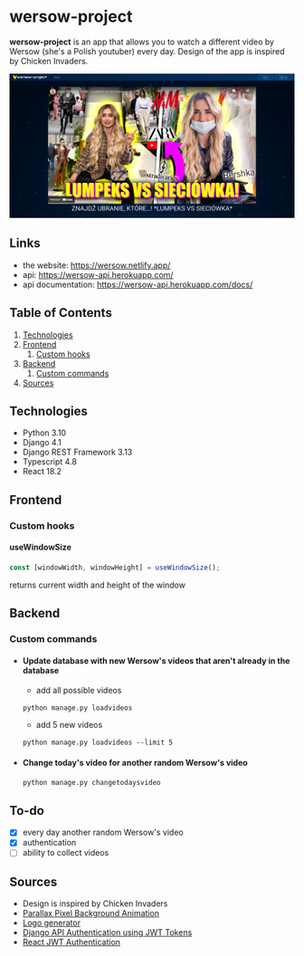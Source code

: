 # wersow-project

**wersow-project** is an app that allows you to watch a different video by Wersow (she's a Polish youtuber) every day. Design of the app is inspired by Chicken Invaders.

![Screenshot of the](screenshot.png)

## Links

- the website: https://wersow.netlify.app/
- api: https://wersow-api.herokuapp.com/
- api documentation: https://wersow-api.herokuapp.com/docs/

## Table of Contents

1. [Technologies](#technologies)
1. [Frontend](#frontend)
   1. [Custom hooks](#custom-hooks)
1. [Backend](#backend)
   1. [Custom commands](#custom-commands)
1. [Sources](#sources)

## Technologies

- Python 3.10
- Django 4.1
- Django REST Framework 3.13
- Typescript 4.8
- React 18.2

## Frontend

### Custom hooks

#### useWindowSize

```javascript
const [windowWidth, windowHeight] = useWindowSize();
```

returns current width and height of the window

## Backend

### Custom commands

- #### Update database with new Wersow's videos that aren't already in the database

  - add all possible videos

  ```properties
  python manage.py loadvideos
  ```

  - add 5 new videos

  ```properties
  python manage.py loadvideos --limit 5
  ```

- #### Change today's video for another random Wersow's video

  ```properties
  python manage.py changetodaysvideo
  ```

## To-do

- [x] every day another random Wersow's video
- [x] authentication
- [ ] ability to collect videos

## Sources

- Design is inspired by Chicken Invaders
- [Parallax Pixel Background Animation](https://youtu.be/aywzn9cf-_U)
- [Logo generator](https://logo.com/)
- [Django API Authentication using JWT Tokens](https://youtu.be/PUzgZrS_piQ)
- [React JWT Authentication](https://youtu.be/OUP-urBy1k4)

